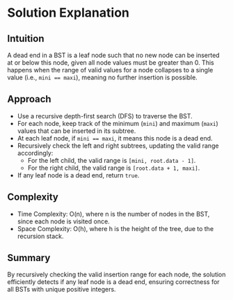 # Solution Explanation

## Intuition
A dead end in a BST is a leaf node such that no new node can be inserted at or below this node, given all node values must be greater than 0. This happens when the range of valid values for a node collapses to a single value (i.e., `mini == maxi`), meaning no further insertion is possible.

## Approach
- Use a recursive depth-first search (DFS) to traverse the BST.
- For each node, keep track of the minimum (`mini`) and maximum (`maxi`) values that can be inserted in its subtree.
- At each leaf node, if `mini == maxi`, it means this node is a dead end.
- Recursively check the left and right subtrees, updating the valid range accordingly:
  - For the left child, the valid range is `[mini, root.data - 1]`.
  - For the right child, the valid range is `[root.data + 1, maxi]`.
- If any leaf node is a dead end, return `true`.

## Complexity
- Time Complexity: O(n), where n is the number of nodes in the BST, since each node is visited once.
- Space Complexity: O(h), where h is the height of the tree, due to the recursion stack.

## Summary
By recursively checking the valid insertion range for each node, the solution efficiently detects if any leaf node is a dead end, ensuring correctness for all BSTs with unique positive integers.
